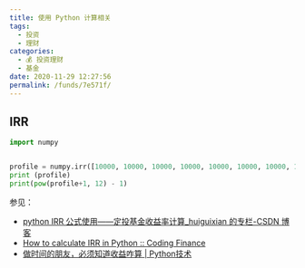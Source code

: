 ```yaml
---
title: 使用 Python 计算相关
tags: 
  - 投资
  - 理财
categories: 
  - 💰 投资理财
  - 基金
date: 2020-11-29 12:27:56
permalink: /funds/7e571f/
---
```


## IRR
````python
import numpy


profile = numpy.irr([10000, 10000, 10000, 10000, 10000, 10000, 10000, 10000, 10000, 10000, 10000, 10000, -140000])
print (profile)
print(pow(profile+1, 12) - 1)
````
参见：
- [python IRR 公式使用——定投基金收益率计算_huiguixian 的专栏-CSDN 博客](https://blog.csdn.net/huiguixian/article/details/90714331)
- [How to calculate IRR in Python :: Coding Finance](https://www.codingfinance.com/post/2018-03-20-irr-py/)
- [做时间的朋友，必须知道收益咋算 | Python技术](http://www.justdopython.com/2021/01/04/python-rate-of-return/)
